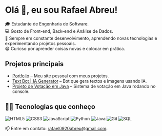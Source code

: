 # Olá 👋, eu sou Rafael Abreu!

🎓 Estudante de Engenharia de Software.  
💻 Gosto de Front-end, Back-end e Análise de Dados.  
🚀 Sempre em constante desenvolvimento, aprendendo novas tecnologias e experimentando projetos pessoais.  
😁 Curioso por aprender coisas novas e colocar em prática.  

## Projetos principais

- [Portfolio](https://github.com/rfaelvitor/portfolio) – Meu site pessoal com meus projetos. 
- [Text Bot | IA Generator](https://github.com/rfaelvitor/AI_Generator) – Bot que gera textos e imagens usando IA.
- [Projeto de Votação em Java](https://github.com/rfaelvitor/votingSystem) – Sistema de votação em Java rodando no console.

## 🧑‍💻 Tecnologias que conheço

![HTML5](https://img.shields.io/badge/HTML5-E34F26?style=for-the-badge&logo=html5&logoColor=white)
![CSS3](https://img.shields.io/badge/CSS3-1572B6?style=for-the-badge&logo=css3&logoColor=white)
![JavaScript](https://img.shields.io/badge/JavaScript-F7DF1E?style=for-the-badge&logo=javascript&logoColor=black)
![Python](https://img.shields.io/badge/Python-3776AB?style=for-the-badge&logo=python&logoColor=white)
![Java](https://img.shields.io/badge/Java-007396?style=for-the-badge&logo=java&logoColor=white)
![Git](https://img.shields.io/badge/Git-F05032?style=for-the-badge&logo=git&logoColor=white)
![SQL](https://img.shields.io/badge/SQL-336791?style=for-the-badge&logo=postgresql&logoColor=white)



📫 Entre em contato: rafael0920abreu@gmail.com.

